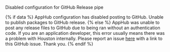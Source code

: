 Disabled configuration for GitHub Release pipe

{% if data %}
AppHub configuration has disabled posting to GitHub. Unable to publish packages
to GitHub release.
{% else %}
AppHub was unable to post any release files to GitHub due to being ran without
an authentication code. If you are an application developer, this error usually
means there was a problem with Houston internally. Please report an issue
[here](https://github.com/elementary/houston/issues) with a link to this GitHub
issue. Thank you.
{% endif %}
